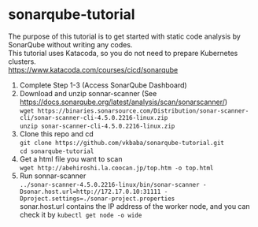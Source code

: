 # sonarqube-tutorial
The purpose of this tutorial is to get started with static code analysis by SonarQube without writing any codes.   
This tutorial uses Katacoda, so you do not need to prepare Kubernetes clusters.   
https://www.katacoda.com/courses/cicd/sonarqube   
   
1. Complete Step 1-3 (Access SonarQube Dashboard)  
1. Download and unzip sonnar-scanner (See https://docs.sonarqube.org/latest/analysis/scan/sonarscanner/)  
```wget https://binaries.sonarsource.com/Distribution/sonar-scanner-cli/sonar-scanner-cli-4.5.0.2216-linux.zip```   
```unzip sonar-scanner-cli-4.5.0.2216-linux.zip```   
1. Clone this repo and cd   
```git clone https://github.com/vkbaba/sonarqube-tutorial.git```   
```cd sonarqube-tutorial```   
1. Get a html file you want to scan   
```wget http://abehiroshi.la.coocan.jp/top.htm -o top.html```   
1. Run sonnar-scanner   
```../sonar-scanner-4.5.0.2216-linux/bin/sonar-scanner -Dsonar.host.url=http://172.17.0.10:31111 -Dproject.settings=./sonar-project.properties```   
sonar.host.url contains the IP address of the worker node, and you can check it by `kubectl get node -o wide`



